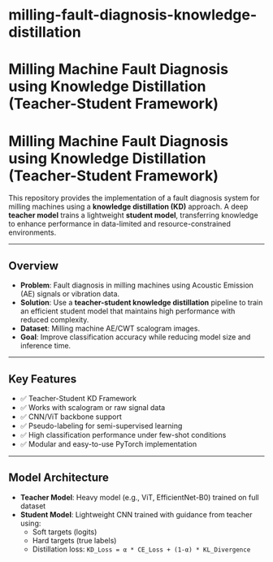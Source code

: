 # milling-fault-diagnosis-knowledge-distillation
# Milling Machine Fault Diagnosis using Knowledge Distillation (Teacher-Student Framework)


# Milling Machine Fault Diagnosis using Knowledge Distillation (Teacher-Student Framework)

This repository provides the implementation of a fault diagnosis system for milling machines using a **knowledge distillation (KD)** approach. A deep **teacher model** trains a lightweight **student model**, transferring knowledge to enhance performance in data-limited and resource-constrained environments.

---

## Overview

- **Problem**: Fault diagnosis in milling machines using Acoustic Emission (AE) signals or vibration data.
- **Solution**: Use a **teacher-student knowledge distillation** pipeline to train an efficient student model that maintains high performance with reduced complexity.
- **Dataset**: Milling machine AE/CWT scalogram images.
- **Goal**: Improve classification accuracy while reducing model size and inference time.

---

## Key Features

- ✅ Teacher-Student KD Framework
- ✅ Works with scalogram or raw signal data
- ✅ CNN/ViT backbone support
- ✅ Pseudo-labeling for semi-supervised learning
- ✅ High classification performance under few-shot conditions
- ✅ Modular and easy-to-use PyTorch implementation

---

## Model Architecture

- **Teacher Model**: Heavy model (e.g., ViT, EfficientNet-B0) trained on full dataset
- **Student Model**: Lightweight CNN trained with guidance from teacher using:
  - Soft targets (logits)
  - Hard targets (true labels)
  - Distillation loss: `KD_Loss = α * CE_Loss + (1-α) * KL_Divergence`

